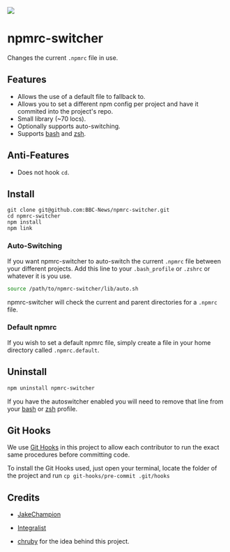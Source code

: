 ![](https://david-dm.org/bbc-news/npmrc-switcher.png)
# npmrc-switcher

Changes the current `.npmrc` file in use.

## Features

* Allows the use of a default file to fallback to.
* Allows you to set a different npm config per project and have it commited into the project's repo.
* Small library (~70 locs).
* Optionally supports auto-switching.
* Supports [bash] and [zsh].

## Anti-Features

* Does not hook `cd`.

## Install

    git clone git@github.com:BBC-News/npmrc-switcher.git
    cd npmrc-switcher
    npm install
    npm link

### Auto-Switching

If you want npmrc-switcher to auto-switch the current `.npmrc` file
between your different projects. Add this line to your `.bash_profile` or `.zshrc` or whatever it is you use.

``` bash
source /path/to/npmrc-switcher/lib/auto.sh
```

npmrc-switcher will check the current and parent directories for a `.npmrc` file.

### Default npmrc

If you wish to set a default npmrc file, simply create a file in your home directory called `.npmrc.default`.

## Uninstall

``` bash
npm uninstall npmrc-switcher
```

If you have the autoswitcher enabled you will need to remove that line from your [bash] or [zsh] profile.

## Git Hooks

We use [Git Hooks](http://git-scm.com/book/en/Customizing-Git-Git-Hooks) in this project to allow each contributor to run the exact same procedures before committing code.

To install the Git Hooks used, just open your terminal, locate the folder of the project and run
`cp git-hooks/pre-commit .git/hooks`


## Credits

* [JakeChampion](https://github.com/jakechampion)
* [Integralist](https://github.com/integralist)

* [chruby](https://github.com/postmodern/chruby) for the idea behind this project.

[bash]: http://www.gnu.org/software/bash/
[zsh]: http://www.zsh.org/
